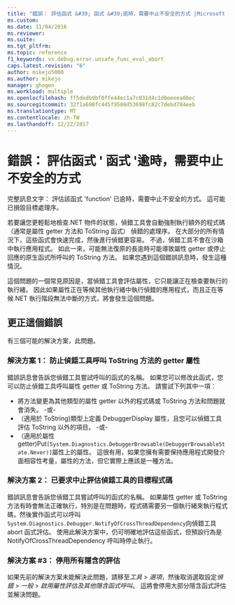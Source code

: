 ```yaml
---
title: "錯誤： 評估函式 &#39; 函式 &#39;逾時，需要中止不安全的方式 |Microsoft 文件"
ms.custom: 
ms.date: 11/04/2016
ms.reviewer: 
ms.suite: 
ms.tgt_pltfrm: 
ms.topic: reference
f1_keywords: vs.debug.error.unsafe_func_eval_abort
caps.latest.revision: "6"
author: mikejo5000
ms.author: mikejo
manager: ghogen
ms.workload: multiple
ms.openlocfilehash: ff5dedb9bf0ffe44ec1a7c031d4c1d0eeeea08ec
ms.sourcegitcommit: 32f1a690fc445f9586d53698fc82c7debd784eeb
ms.translationtype: MT
ms.contentlocale: zh-TW
ms.lasthandoff: 12/22/2017
---
```

# <a name="error-evaluating-the-function-39function39-timed-out-and-needed-to-be-aborted-in-an-unsafe-way"></a>錯誤： 評估函式 &#39; 函式 &#39;逾時，需要中止不安全的方式

完整訊息文字： 評估該函式 'function' 已逾時，需要中止不安全的方式。 這可能已損毀目標處理序。 

若要讓您更輕鬆地檢查.NET 物件的狀態，偵錯工具會自動強制執行額外的程式碼 （通常是屬性 getter 方法和 ToString 函式） 偵錯的處理序。 在大部分的所有情況下，這些函式會快速完成，然後進行偵錯更容易。 不過，偵錯工具不會在沙箱中執行應用程式。 如此一來，可能無法復原的長逾時可能導致屬性 getter 或停止回應的原生函式所呼叫的 ToString 方法。 如果您遇到這個錯誤訊息時，發生這種情況。
 
這個問題的一個常見原因是，當偵錯工具會評估屬性，它只能讓正在檢查要執行的執行緒。 因此如果屬性正在等候其他執行緒中執行偵錯的應用程式，而且正在等候.NET 執行階段無法中斷的方式，將會發生這個問題。
 
## <a name="to-correct-this-error"></a>更正這個錯誤
 
有三個可能的解決方案，此問題。
 
### <a name="solution-1-prevent-the-debugger-from-calling-the-getter-property-or-tostring-method"></a>解決方案 1： 防止偵錯工具呼叫 ToString 方法的 getter 屬性
 
錯誤訊息會告訴您偵錯工具嘗試呼叫的函式的名稱。 如果您可以修改此函式，您可以防止偵錯工具呼叫屬性 getter 或 ToString 方法。 請嘗試下列其中一項：
 
* 將方法變更為其他類型的屬性 getter 以外的程式碼或 ToString 方法和問題就會消失。
    -或-
* （適用於 ToString)類型上定義 DebuggerDisplay 屬性，且您可以偵錯工具評估 ToString 以外的項目。
    -或-
* （適用於屬性 getter)Put`[System.Diagnostics.DebuggerBrowsable(DebuggerBrowsableState.Never)]`屬性上的屬性。 這很有用，如果您擁有需要保持應用程式開發介面相容性考量，屬性的方法，但它實際上應該是一種方法。
 
### <a name="solution-2-have-the-target-code-ask-the-debugger-to-abort-the-evaluation"></a>解決方案 2： 已要求中止評估偵錯工具的目標程式碼
 
錯誤訊息會告訴您偵錯工具嘗試呼叫的函式的名稱。 如果屬性 getter 或 ToString 方法有時會無法正確執行，特別是在問題時，程式碼需要另一個執行緒來執行程式碼，然後實作函式可以呼叫`System.Diagnostics.Debugger.NotifyOfCrossThreadDependency`向偵錯工具 abort 函式評估。 使用此解決方案中，仍可明確地評估這些函式，但預設行為是 NotifyOfCrossThreadDependency 呼叫時停止執行。
 
### <a name="solution-3-disable-all-implicit-evaluation"></a>解決方案 #3： 停用所有隱含的評估
 
如果先前的解決方案未能解決此問題，請移至*工具* > *選項*，然後取消選取設定*偵錯* >  *一般* > *啟用屬性評估及其他隱含函式呼叫*。 這將會停用大部分隱含函式評估並解決問題。



  
